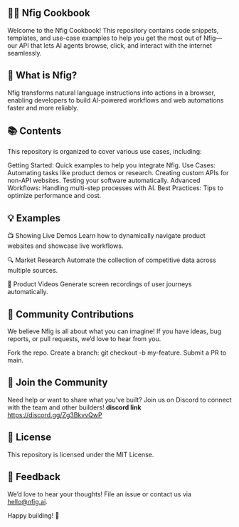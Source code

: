 ## 🧑‍🍳 Nfig Cookbook
Welcome to the Nfig Cookbook! This repository contains code snippets, templates, and use-case examples to help you get the most out of Nfig—our API that lets AI agents browse, click, and interact with the internet seamlessly.

## 🚀 What is Nfig?
Nfig transforms natural language instructions into actions in a browser, enabling developers to build AI-powered workflows and web automations faster and more reliably.

## 📚 Contents
This repository is organized to cover various use cases, including:

Getting Started: Quick examples to help you integrate Nfig.
Use Cases:
Automating tasks like product demos or research.
Creating custom APIs for non-API websites.
Testing your software automatically.
Advanced Workflows: Handling multi-step processes with AI.
Best Practices: Tips to optimize performance and cost.


## 💡 Examples
📺 Showing Live Demos
Learn how to dynamically navigate product websites and showcase live workflows.

🔍 Market Research
Automate the collection of competitive data across multiple sources.

🎥 Product Videos
Generate screen recordings of user journeys automatically.



## 🌟 Community Contributions
We believe Nfig is all about what you can imagine!
If you have ideas, bug reports, or pull requests, we’d love to hear from you.



Fork the repo.
Create a branch: git checkout -b my-feature.
Submit a PR to main.
## 🤝 Join the Community
Need help or want to share what you’ve built? Join us on Discord to connect with the team and other builders!
**discord link** https://discord.gg/Zg3BkvvQwP


## 📜 License
This repository is licensed under the MIT License.

## 📝 Feedback
We’d love to hear your thoughts! File an issue or contact us via hello@nfig.ai.

Happy building! 🚀

